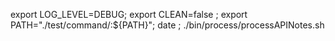 export LOG_LEVEL=DEBUG;  export CLEAN=false ; export PATH="./test/command/:${PATH}";  date ; ./bin/process/processAPINotes.sh